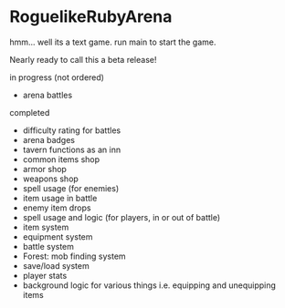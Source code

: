 # RoguelikeRubyArena
 hmm... well its a text game.
 run main to start the game.


 Nearly ready to call this a beta release!

 in progress (not ordered)
  - arena battles

completed
  - difficulty rating for battles
  - arena badges
  - tavern functions as an inn
  - common items shop
  - armor shop
  - weapons shop
  - spell usage (for enemies)
  - item usage in battle
  - enemy item drops
  - spell usage and logic (for players, in or out of battle)
  - item system
  - equipment system
  - battle system
  - Forest: mob finding system
  - save/load system
  - player stats
  - background logic for various things i.e. equipping and unequipping items
